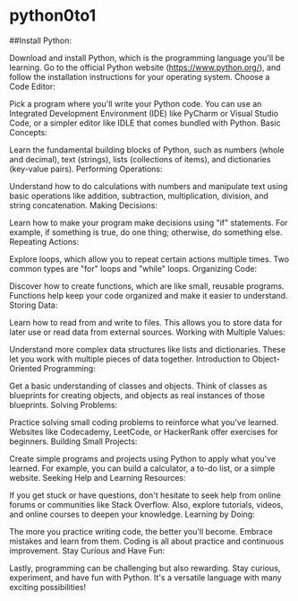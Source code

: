 # python0to1

##Install Python:

Download and install Python, which is the programming language you'll be learning. Go to the official Python website (https://www.python.org/), and follow the installation instructions for your operating system.
Choose a Code Editor:

Pick a program where you'll write your Python code. You can use an Integrated Development Environment (IDE) like PyCharm or Visual Studio Code, or a simpler editor like IDLE that comes bundled with Python.
Basic Concepts:

Learn the fundamental building blocks of Python, such as numbers (whole and decimal), text (strings), lists (collections of items), and dictionaries (key-value pairs).
Performing Operations:

Understand how to do calculations with numbers and manipulate text using basic operations like addition, subtraction, multiplication, division, and string concatenation.
Making Decisions:

Learn how to make your program make decisions using "if" statements. For example, if something is true, do one thing; otherwise, do something else.
Repeating Actions:

Explore loops, which allow you to repeat certain actions multiple times. Two common types are "for" loops and "while" loops.
Organizing Code:

Discover how to create functions, which are like small, reusable programs. Functions help keep your code organized and make it easier to understand.
Storing Data:

Learn how to read from and write to files. This allows you to store data for later use or read data from external sources.
Working with Multiple Values:

Understand more complex data structures like lists and dictionaries. These let you work with multiple pieces of data together.
Introduction to Object-Oriented Programming:

Get a basic understanding of classes and objects. Think of classes as blueprints for creating objects, and objects as real instances of those blueprints.
Solving Problems:

Practice solving small coding problems to reinforce what you've learned. Websites like Codecademy, LeetCode, or HackerRank offer exercises for beginners.
Building Small Projects:

Create simple programs and projects using Python to apply what you've learned. For example, you can build a calculator, a to-do list, or a simple website.
Seeking Help and Learning Resources:

If you get stuck or have questions, don't hesitate to seek help from online forums or communities like Stack Overflow. Also, explore tutorials, videos, and online courses to deepen your knowledge.
Learning by Doing:

The more you practice writing code, the better you'll become. Embrace mistakes and learn from them. Coding is all about practice and continuous improvement.
Stay Curious and Have Fun:

Lastly, programming can be challenging but also rewarding. Stay curious, experiment, and have fun with Python. It's a versatile language with many exciting possibilities!
